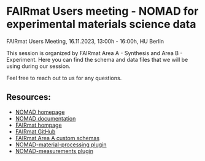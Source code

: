 # FAIRmat Users meeting - NOMAD for experimental materials science data

FAIRmat Users Meeting, 16.11.2023, 13:00h - 16:00h, HU Berlin

This session is organized by FAIRmat Area A - Synthesis and Area B - Experiment.
Here you can find the schema and data files that we will be using during our session.

Feel free to reach out to us for any questions.


## Resources:
* [NOMAD homepage](https://nomad-lab.eu/)
* [NOMAD documentation](https://nomad-lab.eu/prod/v1/staging/docs/index.html)
* [FAIRmat hompage](https://www.fairmat-nfdi.eu/fairmat)
* [FAIRmat GitHub](https://github.com/orgs/FAIRmat-NFDI/repositories)
* [FAIRmat Area A custom schemas](https://github.com/FAIRmat-NFDI/AreaA-data_modeling_and_schemas)
* [NOMAD-material-processing plugin](https://github.com/FAIRmat-NFDI/nomad-material-processing)
* [NOMAD-measurements plugin](https://github.com/FAIRmat-NFDI/nomad-measurements)





 